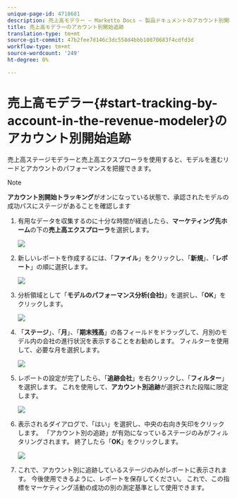 ```yaml
---
unique-page-id: 4718681
description: 売上高モデラー — Marketto Docs — 製品ドキュメントのアカウント別開始追跡
title: 売上高モデラーのアカウント別開始追跡
translation-type: tm+mt
source-git-commit: 47b2fee7d146c3dc558d4bbb10070683f4cdfd3d
workflow-type: tm+mt
source-wordcount: '249'
ht-degree: 0%

---
```



# 売上高モデラー{#start-tracking-by-account-in-the-revenue-modeler}のアカウント別開始追跡

売上高ステージモデラーと売上高エクスプローラを使用すると、モデルを進むリードとアカウントのパフォーマンスを把握できます。

>[!NOTE]
>
>**アカウント別開始トラッキング**&#x200B;がオンになっている状態で、承認されたモデルの成功パスにステージがあることを確認します

1. 有用なデータを収集するのに十分な時間が経過したら、**マーケティング先ホーム**&#x200B;の下の&#x200B;**売上高エクスプローラ**&#x200B;を選択します。

   ![](assets/image2015-4-29-16-3a36-3a2.png)

1. 新しいレポートを作成するには、「**ファイル**」をクリックし、「**新規**」、「**レポート**」の順に選択します。

   ![](assets/image2015-4-29-16-3a38-3a44.png)

1. 分析領域として「**モデルのパフォーマンス分析(会社)**」を選択し、「**OK**」をクリックします。

   ![](assets/image2015-4-29-16-3a41-3a47.png)

1. 「**ステージ**」、「**月**」、「**期末残高**」の各フィールドをドラッグして、月別のモデル内の会社の進行状況を表示することをお勧めします。 フィルターを使用して、必要な月を選択します。

   ![](assets/image2015-4-29-17-3a16-3a1.png)

1. レポートの設定が完了したら、「**追跡会社**」を右クリックし、「**フィルター**」を選択します。 これを使用して、**アカウント別追跡**&#x200B;が選択された段階に限定します。

   ![](assets/image2015-4-29-17-3a18-3a9.png)

1. 表示されるダイアログで、「はい」を選択し、中央の右向き矢印をクリックします。 「アカウント別の追跡」が有効になっているステージのみがフィルタリングされます。 終了したら「**OK**」をクリックします。

   ![](assets/image2015-6-9-16-3a21-3a3.png)

1. これで、アカウント別に追跡しているステージのみがレポートに表示されます。 今後使用できるように、レポートを保存してください。 これで、この指標をマーケティング活動の成功の別の測定基準として使用できます。


